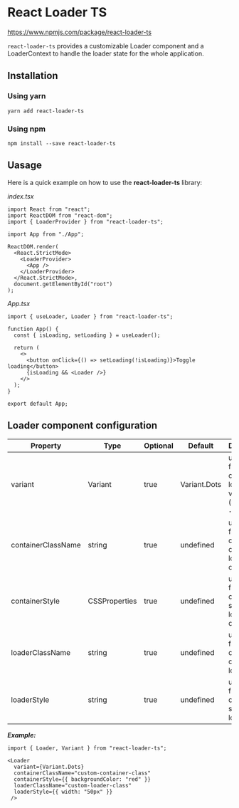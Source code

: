 # React Loader TS

https://www.npmjs.com/package/react-loader-ts

`react-loader-ts` provides a customizable Loader component and a LoaderContext to handle the loader state for the whole application.

## Installation

### Using yarn

```yarn add react-loader-ts```

### Using npm
```npm install --save react-loader-ts```

## Uasage

Here is a quick example on how to use the **react-loader-ts** library:

*index.tsx*

```
import React from "react";
import ReactDOM from "react-dom";
import { LoaderProvider } from "react-loader-ts";

import App from "./App";

ReactDOM.render(
  <React.StrictMode>
    <LoaderProvider>
      <App />
    </LoaderProvider>
  </React.StrictMode>,
  document.getElementById("root")
);
```

*App.tsx*

```
import { useLoader, Loader } from "react-loader-ts";

function App() {
  const { isLoading, setLoading } = useLoader();

  return (
    <>
      <button onClick={() => setLoading(!isLoading)}>Toggle loading</button>
      {isLoading && <Loader />}
    </>
  );
}

export default App;
```

## Loader component configuration

| Property  | Type | Optional | Default | Description |
| ------------- | ------------- | ------------- | ------------- | ------------- |
| variant  | Variant | true  | Variant.Dots  | use this field to change the loader variant (`CirlceDots - Dots`) |
| containerClassName | string  | true  | undefined  | use this field to add custom class to the loader container |
| containerStyle | CSSProperties  | true  | undefined  | use this field to add custom style on the loader container |
| loaderClassName | string  | true  | undefined  | use this field to add custom class to the loader |
| loaderStyle | string  | true  | undefined  | use this field to add custom style to the loader |

***Example:***

```
import { Loader, Variant } from "react-loader-ts";

<Loader
  variant={Variant.Dots}
  containerClassName="custom-container-class"
  containerStyle={{ backgroundColor: "red" }}
  loaderClassName="custom-loader-class"
  loaderStyle={{ width: "50px" }}
 />
```
